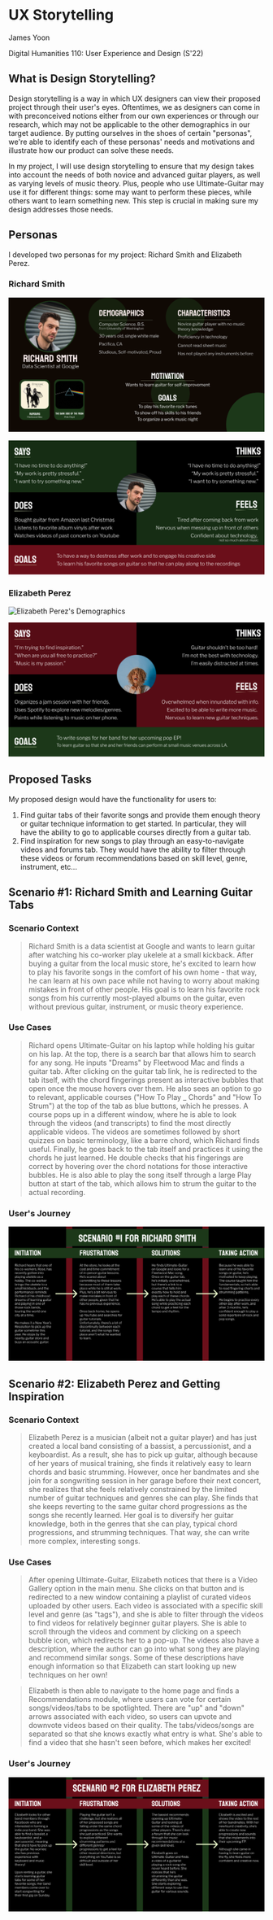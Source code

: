 # UX Storytelling

James Yoon

Digital Humanities 110: User Experience and Design (S'22)

## What is Design Storytelling?

Design storytelling is a way in which UX designers can view their proposed project through their user's eyes. Oftentimes, we as designers can come in with preconceived notions either from our own experiences or through our research, which may not be applicable to the other demographics in our target audience. By putting ourselves in the shoes of certain "personas", we're able to identify each of these personas' needs and motivations and illustrate how our product can solve these needs.

In my project, I will use design storytelling to ensure that my design takes into account the needs of both novice and advanced guitar players, as well as varying levels of music theory. Plus, people who use Ultimate-Guitar may use it for different things: some may want to perform these pieces, while others want to learn something new. This step is crucial in making sure my design addresses those needs.

## Personas

I developed two personas for my project: Richard Smith and Elizabeth Perez.

### Richard Smith

![Richard Smith's Demographics](Persona-1-updated.png)

![Richard Smith's Empathy Map](Empathy-Map-1-updated.png)

### Elizabeth Perez

![Elizabeth Perez's Demographics](Persona-2-updated].png)

![Elizabeth Perez's Empathy Map](Empathy-Map-2-updated.png)


## Proposed Tasks

My proposed design would have the functionality for users to:

1. Find guitar tabs of their favorite songs and provide them enough theory or guitar technique information to get started. In particular, they will have the ability to go to applicable courses directly from a guitar tab.
2. Find inspiration for new songs to play through an easy-to-navigate videos and forums tab. They would have the ability to filter through these videos or forum recommendations based on skill level, genre, instrument, etc...


## Scenario #1: Richard Smith and Learning Guitar Tabs

### Scenario Context
> Richard Smith is a data scientist at Google and wants to learn guitar after watching his co-worker play ukelele at a small kickback. After buying a guitar from the local music store, he's excited to learn how to play his favorite songs in the comfort of his own home - that way, he can learn at his own pace while not having to worry about making mistakes in front of other people. His goal is to learn his favorite rock songs from his currently most-played albums on the guitar, even without previous guitar, instrument, or music theory experience.

### Use Cases
> Richard opens Ultimate-Guitar on his laptop while holding his guitar on his lap. At the top, there is a search bar that allows him to search for any song. He inputs "Dreams" by Fleetwood Mac and finds a guitar tab. After clicking on the guitar tab link, he is redirected to the tab itself, with the chord fingerings present as interactive bubbles that open once the mouse hovers over them. He also sees an option to go to relevant, applicable courses ("How To Play _ Chords" and "How To Strum") at the top of the tab as blue buttons, which he presses. A course pops up in a different window, where he is able to look through the videos (and transcripts) to find the most directly applicable videos. The videos are sometimes followed by short quizzes on basic terminology, like a barre chord, which Richard finds useful. Finally, he goes back to the tab itself and practices it using the chords he just learned. He double checks that his fingerings are correct by hovering over the chord notations for those interactive bubbles. He is also able to play the song itself through a large Play button at start of the tab, which allows him to strum the guitar to the actual recording.


### User's Journey

![Richard Smith's Journey](Journey-1-updated.png)



## Scenario #2: Elizabeth Perez and Getting Inspiration

### Scenario Context

> Elizabeth Perez is a musician (albeit not a guitar player) and has just created a local band consisting of a bassist, a percussionist, and a keyboardist. As a result, she has to pick up guitar, although because of her years of musical training, she finds it relatively easy to learn chords and basic strumming. However, once her bandmates and she join for a songwriting session in her garage before their next concert, she realizes that she feels relatively constrained by the limited number of guitar techniques and genres she can play. She finds that she keeps reverting to the same guitar chord progressions as the songs she recently learned. Her goal is to diversify her guitar knowledge, both in the genres that she can play, typical chord progressions, and strumming techniques. That way, she can write more complex, interesting songs.

### Use Cases
> After opening Ultimate-Guitar, Elizabeth notices that there is a Video Gallery option in the main menu. She clicks on that button and is redirected to a new window containing a playlist of curated videos uploaded by other users. Each video is associated with a specific skill level and genre (as "tags"), and she is able to filter through the videos to find videos for relatively beginner guitar players. She is able to scroll through the videos and comment by clicking on a speech bubble icon, which redirects her to a pop-up. The videos also have a description, where the author can go into what song they are playing and recommend similar songs. Some of these descriptions have enough information so that Elizabeth can start looking up new techniques on her own!

> Elizabeth is then able to navigate to the home page and finds a Recommendations module, where users can vote for certain songs/videos/tabs to be spotlighted. There are "up" and "down" arrows associated with each video, so users can upvote and downvote videos based on their quality. The tabs/videos/songs are separated so that she knows exactly what entry is what. She's able to find a video that she hasn't seen before, which makes her excited!

### User's Journey

![Elizabeth Perez's Journey](Journey-2-updated.png)

